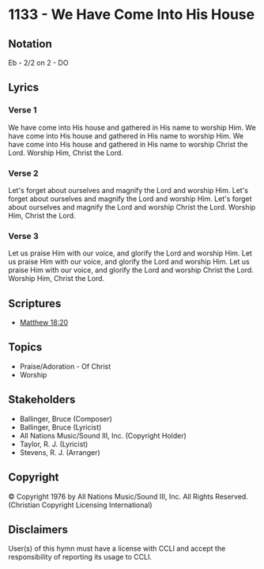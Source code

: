 # 1133 - We Have Come Into His House

## Notation

Eb - 2/2 on 2 - DO

## Lyrics

### Verse 1

We have come into His house and gathered in His name to worship Him. We have come into His house and gathered in His name to worship Him. We have come into His house and gathered in His name to worship Christ the Lord. Worship Him, Christ the Lord.

### Verse 2

Let's forget about ourselves and magnify the Lord and worship Him. Let's forget about ourselves and magnify the Lord and worship Him. Let's forget about ourselves and magnify the Lord and worship Christ the Lord. Worship Him, Christ the Lord.

### Verse 3

Let us praise Him with our voice, and glorify the Lord and worship Him. Let us praise Him with our voice, and glorify the Lord and worship Him. Let us praise Him with our voice, and glorify the Lord and worship Christ the Lord. Worship Him, Christ the Lord.


## Scriptures

- [Matthew 18:20](https://www.biblegateway.com/passage/?search=Matthew%2018%3A20)

## Topics

- Praise/Adoration - Of Christ
- Worship

## Stakeholders

- Ballinger, Bruce (Composer)
- Ballinger, Bruce (Lyricist)
- All Nations Music/Sound III, Inc. (Copyright Holder)
- Taylor, R. J. (Lyricist)
- Stevens, R. J. (Arranger)

## Copyright

© Copyright 1976 by All Nations Music/Sound III, Inc. All Rights Reserved.
(Christian Copyright Licensing International)

## Disclaimers

User(s) of this hymn must have a license with CCLI and accept the responsibility of reporting its usage to CCLI.

